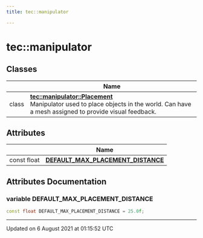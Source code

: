 ```yaml
---
title: tec::manipulator

---
```


# tec::manipulator



## Classes

|                | Name           |
| -------------- | -------------- |
| class | **[tec::manipulator::Placement](/engine/Classes/classtec_1_1manipulator_1_1_placement/)** <br>Manipulator used to place objects in the world. Can have a mesh assigned to provide visual feedback.  |

## Attributes

|                | Name           |
| -------------- | -------------- |
| const float | **[DEFAULT_MAX_PLACEMENT_DISTANCE](/engine/Namespaces/namespacetec_1_1manipulator/#variable-default_max_placement_distance)**  |



## Attributes Documentation

### variable DEFAULT_MAX_PLACEMENT_DISTANCE

```cpp
const float DEFAULT_MAX_PLACEMENT_DISTANCE = 25.0f;
```





-------------------------------

Updated on  6 August 2021 at 01:15:52 UTC